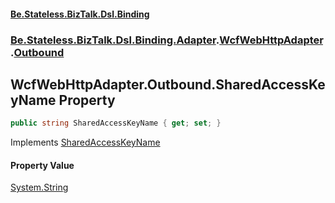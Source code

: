 #### [Be.Stateless.BizTalk.Dsl.Binding](README.md 'README')
### [Be.Stateless.BizTalk.Dsl.Binding.Adapter](Be.Stateless.BizTalk.Dsl.Binding.Adapter.md 'Be.Stateless.BizTalk.Dsl.Binding.Adapter').[WcfWebHttpAdapter](WcfWebHttpAdapter.md 'Be.Stateless.BizTalk.Dsl.Binding.Adapter.WcfWebHttpAdapter').[Outbound](WcfWebHttpAdapter.Outbound.md 'Be.Stateless.BizTalk.Dsl.Binding.Adapter.WcfWebHttpAdapter.Outbound')

## WcfWebHttpAdapter.Outbound.SharedAccessKeyName Property

```csharp
public string SharedAccessKeyName { get; set; }
```

Implements [SharedAccessKeyName](IAdapterConfigSharedAccessSignature.SharedAccessKeyName.md 'Be.Stateless.BizTalk.Dsl.Binding.Adapter.IAdapterConfigSharedAccessSignature.SharedAccessKeyName')

#### Property Value
[System.String](https://docs.microsoft.com/en-us/dotnet/api/System.String 'System.String')